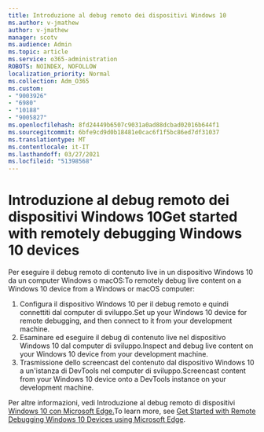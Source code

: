 ```yaml
---
title: Introduzione al debug remoto dei dispositivi Windows 10
ms.author: v-jmathew
author: v-jmathew
manager: scotv
ms.audience: Admin
ms.topic: article
ms.service: o365-administration
ROBOTS: NOINDEX, NOFOLLOW
localization_priority: Normal
ms.collection: Adm_O365
ms.custom:
- "9003926"
- "6980"
- "10188"
- "9005827"
ms.openlocfilehash: 8fd24449b6507c9031a0ad88dcbad02016b644f1
ms.sourcegitcommit: 6bfe9cd9d0b18481e0cac6f1f5bc86ed7df31037
ms.translationtype: MT
ms.contentlocale: it-IT
ms.lasthandoff: 03/27/2021
ms.locfileid: "51398568"
---
```

# <a name="get-started-with-remotely-debugging-windows-10-devices"></a><span data-ttu-id="2ec66-102">Introduzione al debug remoto dei dispositivi Windows 10</span><span class="sxs-lookup"><span data-stu-id="2ec66-102">Get started with remotely debugging Windows 10 devices</span></span>

<span data-ttu-id="2ec66-103">Per eseguire il debug remoto di contenuto live in un dispositivo Windows 10 da un computer Windows o macOS:</span><span class="sxs-lookup"><span data-stu-id="2ec66-103">To remotely debug live content on a Windows 10 device from a Windows or macOS computer:</span></span>

1. <span data-ttu-id="2ec66-104">Configura il dispositivo Windows 10 per il debug remoto e quindi connettiti dal computer di sviluppo.</span><span class="sxs-lookup"><span data-stu-id="2ec66-104">Set up your Windows 10 device for remote debugging, and then connect to it from your development machine.</span></span>
2. <span data-ttu-id="2ec66-105">Esaminare ed eseguire il debug di contenuto live nel dispositivo Windows 10 dal computer di sviluppo.</span><span class="sxs-lookup"><span data-stu-id="2ec66-105">Inspect and debug live content on your Windows 10 device from your development machine.</span></span>
3. <span data-ttu-id="2ec66-106">Trasmissione dello screencast del contenuto dal dispositivo Windows 10 a un'istanza di DevTools nel computer di sviluppo.</span><span class="sxs-lookup"><span data-stu-id="2ec66-106">Screencast content from your Windows 10 device onto a DevTools instance on your development machine.</span></span>

<span data-ttu-id="2ec66-107">Per altre informazioni, vedi Introduzione al debug remoto di dispositivi [Windows 10 con Microsoft Edge.](https://go.microsoft.com/fwlink/?linkid=2142172)</span><span class="sxs-lookup"><span data-stu-id="2ec66-107">To learn more, see [Get Started with Remote Debugging Windows 10 Devices using Microsoft Edge](https://go.microsoft.com/fwlink/?linkid=2142172).</span></span>

